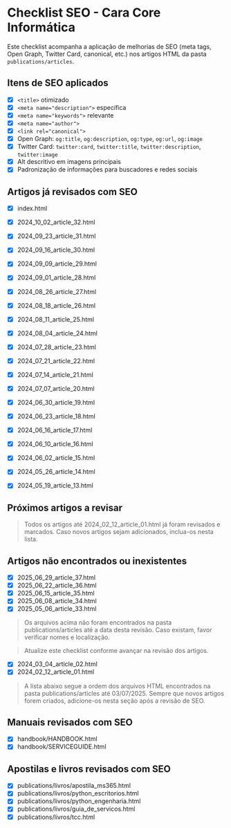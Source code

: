 # Checklist SEO - Cara Core Informática

Este checklist acompanha a aplicação de melhorias de SEO (meta tags, Open Graph, Twitter Card, canonical, etc.) nos artigos HTML da pasta `publications/articles`.

## Itens de SEO aplicados
- [x] `<title>` otimizado
- [x] `<meta name="description">` específica
- [x] `<meta name="keywords">` relevante
- [x] `<meta name="author">`
- [x] `<link rel="canonical">`
- [x] Open Graph: `og:title`, `og:description`, `og:type`, `og:url`, `og:image`
- [x] Twitter Card: `twitter:card`, `twitter:title`, `twitter:description`, `twitter:image`
- [x] Alt descritivo em imagens principais
- [x] Padronização de informações para buscadores e redes sociais

## Artigos já revisados com SEO

- [x] index.html
- [x] 2024_10_02_article_32.html
- [x] 2024_09_23_article_31.html
- [x] 2024_09_16_article_30.html
- [x] 2024_09_09_article_29.html
- [x] 2024_09_01_article_28.html
- [x] 2024_08_26_article_27.html
- [x] 2024_08_18_article_26.html
- [x] 2024_08_11_article_25.html
- [x] 2024_08_04_article_24.html
- [x] 2024_07_28_article_23.html
- [x] 2024_07_21_article_22.html
- [x] 2024_07_14_article_21.html
- [x] 2024_07_07_article_20.html
- [x] 2024_06_30_article_19.html
- [x] 2024_06_23_article_18.html
- [x] 2024_06_16_article_17.html
- [x] 2024_06_10_article_16.html
- [x] 2024_06_02_article_15.html
- [x] 2024_05_26_article_14.html
- [x] 2024_05_19_article_13.html



## Próximos artigos a revisar

> Todos os artigos até 2024_02_12_article_01.html já foram revisados e marcados. Caso novos artigos sejam adicionados, inclua-os nesta lista.

## Artigos não encontrados ou inexistentes

- [x] 2025_06_29_article_37.html
- [x] 2025_06_22_article_36.html
- [x] 2025_06_15_article_35.html
- [x] 2025_06_08_article_34.html
- [x] 2025_05_06_article_33.html

> Os arquivos acima não foram encontrados na pasta publications/articles até a data desta revisão. Caso existam, favor verificar nomes e localização.

> Atualize este checklist conforme avançar na revisão dos artigos.
 - [x] 2024_03_04_article_02.html
 - [x] 2024_02_12_article_01.html

> A lista abaixo segue a ordem dos arquivos HTML encontrados na pasta publications/articles até 03/07/2025. Sempre que novos artigos forem criados, adicione-os nesta seção após a revisão de SEO.
  
## Manuais revisados com SEO

- [x] handbook/HANDBOOK.html
- [x] handbook/SERVICEGUIDE.html

## Apostilas e livros revisados com SEO

- [x] publications/livros/apostila_ms365.html
- [x] publications/livros/python_escritorios.html
- [x] publications/livros/python_engenharia.html
- [x] publications/livros/guia_de_servicos.html
- [x] publications/livros/tcc.html

